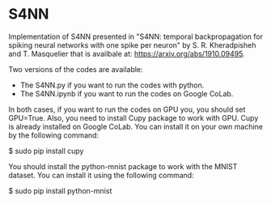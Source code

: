 # S4NN
Implementation of S4NN presented in "S4NN: temporal backpropagation for spiking neural networks with one spike per neuron" by S. R. Kheradpisheh and T. Masquelier that is availbale at: https://arxiv.org/abs/1910.09495.

Two versions of the codes are available:
 - The S4NN.py if you want to run the codes with python.
 - The S4NN.ipynb if you want to run the codes on Google CoLab.
  
In both cases, if you want to run the codes on GPU you, you should set GPU=True. Also, you need to install Cupy package to work with GPU. Cupy is already installed on Google CoLab. You can install it on your own machine by the following command:

$ sudo pip install cupy

You should install the python-mnist package to work with the MNIST dataset. You can install it using the following command:

$ sudo pip install python-mnist
